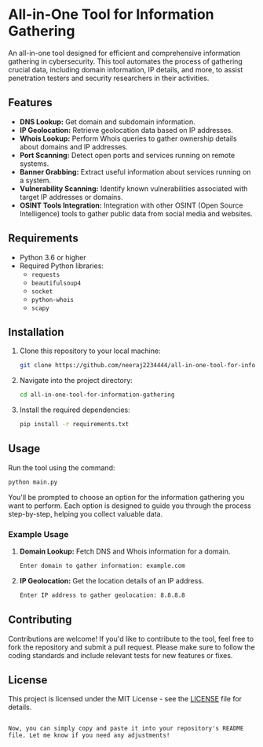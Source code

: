 # All-in-One Tool for Information Gathering

An all-in-one tool designed for efficient and comprehensive information gathering in cybersecurity. This tool automates the process of gathering crucial data, including domain information, IP details, and more, to assist penetration testers and security researchers in their activities.

## Features

- **DNS Lookup:** Get domain and subdomain information.
- **IP Geolocation:** Retrieve geolocation data based on IP addresses.
- **Whois Lookup:** Perform Whois queries to gather ownership details about domains and IP addresses.
- **Port Scanning:** Detect open ports and services running on remote systems.
- **Banner Grabbing:** Extract useful information about services running on a system.
- **Vulnerability Scanning:** Identify known vulnerabilities associated with target IP addresses or domains.
- **OSINT Tools Integration:** Integration with other OSINT (Open Source Intelligence) tools to gather public data from social media and websites.

## Requirements

- Python 3.6 or higher
- Required Python libraries: 
  - `requests`
  - `beautifulsoup4`
  - `socket`
  - `python-whois`
  - `scapy`
  
## Installation

1. Clone this repository to your local machine:

   ```bash
   git clone https://github.com/neeraj2234444/all-in-one-tool-for-information-gathering.git
   ```

2. Navigate into the project directory:

   ```bash
   cd all-in-one-tool-for-information-gathering
   ```

3. Install the required dependencies:

   ```bash
   pip install -r requirements.txt
   ```

## Usage

Run the tool using the command:

```bash
python main.py
```

You'll be prompted to choose an option for the information gathering you want to perform. Each option is designed to guide you through the process step-by-step, helping you collect valuable data.

### Example Usage

1. **Domain Lookup:** Fetch DNS and Whois information for a domain.
   ```bash
   Enter domain to gather information: example.com
   ```

2. **IP Geolocation:** Get the location details of an IP address.
   ```bash
   Enter IP address to gather geolocation: 8.8.8.8
   ```

## Contributing

Contributions are welcome! If you'd like to contribute to the tool, feel free to fork the repository and submit a pull request. Please make sure to follow the coding standards and include relevant tests for new features or fixes.

## License

This project is licensed under the MIT License - see the [LICENSE](LICENSE) file for details.
```

Now, you can simply copy and paste it into your repository's README file. Let me know if you need any adjustments!
